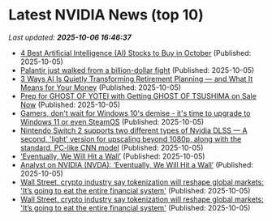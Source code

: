 # Latest NVIDIA News (top 10)
_Last updated: **2025-10-06 16:46:37**_

- [4 Best Artificial Intelligence (AI) Stocks to Buy in October](https://biztoc.com/x/7fe130a29c569e43) (Published: 2025-10-05)
- [Palantir just walked from a billion-dollar fight](https://www.thestreet.com/technology/palantir-just-walked-away-from-a-billion-dollar-fight) (Published: 2025-10-05)
- [3 Ways AI Is Quietly Transforming Retirement Planning — and What It Means for Your Money](https://finance.yahoo.com/news/3-ways-ai-quietly-transforming-162240565.html) (Published: 2025-10-05)
- [Prep for GHOST OF YOTEI with Getting GHOST OF TSUSHIMA on Sale Now](https://geektyrant.com/news/prep-for-ghost-of-yotei-with-getting-ghost-of-tsushima-on-sale-now) (Published: 2025-10-05)
- [Gamers, don't wait for Windows 10's demise - it's time to upgrade to Windows 11 or even SteamOS](https://www.techradar.com/computing/windows/gamers-dont-wait-for-windows-10s-demise-its-time-to-upgrade-to-windows-11-or-even-steamos) (Published: 2025-10-05)
- [Nintendo Switch 2 supports two different types of Nvidia DLSS — A second, 'light' version for upscaling beyond 1080p, along with the standard, PC-like CNN model](https://www.tomshardware.com/video-games/nintendo/nintendo-switch-2-supports-two-different-types-of-nvidia-dlss-a-second-light-version-for-upscaling-beyond-1080p-along-with-the-standard-pc-like-cnn-model) (Published: 2025-10-05)
- [‘Eventually, We Will Hit a Wall’](https://biztoc.com/x/e1a513ff92884f26) (Published: 2025-10-05)
- [Analyst on NVIDIA (NVDA): ‘Eventually, We Will Hit a Wall’](https://finance.yahoo.com/news/analyst-nvidia-nvda-eventually-hit-141543966.html) (Published: 2025-10-05)
- [Wall Street, crypto industry say tokenization will reshape global markets: 'It’s going to eat the entire financial system'](https://biztoc.com/x/ced34fe0aef65643) (Published: 2025-10-05)
- [Wall Street, crypto industry say tokenization will reshape global markets: 'It’s going to eat the entire financial system'](https://biztoc.com/x/ced34fe0aef65643) (Published: 2025-10-05)
